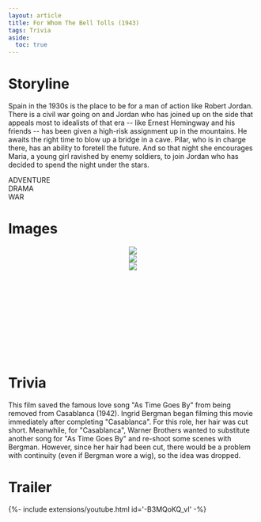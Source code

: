 ```yaml
---
layout: article
title: For Whom The Bell Tolls (1943)
tags: Trivia
aside:
  toc: true
---
```

<div class="hero hero--dark" style='background-image: url("https://a.ltrbxd.com/resized/sm/upload/0i/an/5g/rh/for%20whom-1200-1200-675-675-crop-000000.jpg?v=210f6c61c4");'>
</div>

<style>
.swiper-demo {
    height: 220px;
  }
.swiper-demo .swiper__slide {
    display: flex;
    align-items: center;
    justify-content: center;
    font-size: 3rem;
    color: #fff;
  }
</style>

# Storyline

Spain in the 1930s is the place to be for a man of action like Robert Jordan. There is a civil war going on and Jordan who has joined up on the side that appeals most to idealists of that era -- like Ernest Hemingway and his friends -- has been given a high-risk assignment up in the mountains. He awaits the right time to blow up a bridge in a cave. Pilar, who is in charge there, has an ability to foretell the future. And so that night she encourages Maria, a young girl ravished by enemy soldiers, to join Jordan who has decided to spend the night under the stars.

<div class="grid-container">
<div class="grid grid--p-1">
<div class="cell cell--6 cell--md-4 cell--lg-2">
<div class="button button--primary button--pill my-2"><i class="fa fa-map" aria-hidden="true"></i> ADVENTURE</div>
</div>
<div class="cell cell--6 cell--md-4 cell--lg-2">
<div class="button button--secondary button--pill my-2"><i class="fa fa-heart" aria-hidden="true"></i> DRAMA</div>
</div>
<div class="cell cell--6 cell--md-4 cell--lg-2">
<div class="button button--success button--pill my-2"><i class="fa fa-bomb" aria-hidden="true"></i> WAR</div>
</div>
</div>
</div>

# Images

<div class="swiper my-3 swiper-demo swiper-demo--image swiper-demo--3">
  <div class="swiper__wrapper">
    <div class="swiper__slide"><img class="lightbox-ignore" src="https://www.industrycentral.net/sites/default/files/2018-05/Cast-For_Whom_the_Bell_Tolls-%281943%29%2332-c_Pratt.jpg"/></div>
    <div class="swiper__slide"><img class="lightbox-ignore" src="https://m.media-amazon.com/images/S/pv-target-images/2eca7a060d6e3ff9cc42935f0362639416270df5cdabb67f024f9c7f1665f497._SX1080_FMpng_.png"/></div>
    <div class="swiper__slide"><img class="lightbox-ignore" src="https://filmforum.org/do-not-enter-or-modify-or-erase/client-uploads/menzies/FOR-WHOM-THE-BELL-TOLLS-R1520_1.jpg"/></div>
  </div>
  <div class="swiper__button swiper__button--prev fas fa-chevron-left"></div>
  <div class="swiper__button swiper__button--next fas fa-chevron-right"></div>
</div>

# Trivia

This film saved the famous love song "As Time Goes By" from being removed from Casablanca (1942). Ingrid Bergman began filming this movie immediately after completing "Casablanca". For this role, her hair was cut short. Meanwhile, for "Casablanca", Warner Brothers wanted to substitute another song for "As Time Goes By" and re-shoot some scenes with Bergman. However, since her hair had been cut, there would be a problem with continuity (even if Bergman wore a wig), so the idea was dropped.

# Trailer

<div>{%- include extensions/youtube.html id='-B3MQoKQ_vI' -%}</div>
